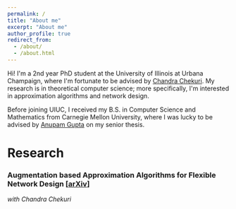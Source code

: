 ```yaml
---
permalink: /
title: "About me"
excerpt: "About me"
author_profile: true
redirect_from: 
  - /about/
  - /about.html
---
```

Hi! I'm a 2nd year PhD student at the University of Illinois at Urbana Champaign, where I'm fortunate to be advised by [Chandra Chekuri](https://chekuri.cs.illinois.edu/). My research is in theoretical computer science; more specifically, I'm interested in approximation algorithms and network design. 

Before joining UIUC, I received my B.S. in Computer Science and Mathematics from Carnegie Mellon University, where I was lucky to be advised by [Anupam Gupta](http://www.cs.cmu.edu/~anupamg/) on my senior thesis.

# Research

### Augmentation based Approximation Algorithms for Flexible Network Design [[arXiv](https://arxiv.org/abs/2209.12273)]
_with Chandra Chekuri_

<!-- ##### Improving Greedy Algorithms for the Steiner Forest Problem
advised by Anupam Gupta
Undergraduate Senior Thesis -->
